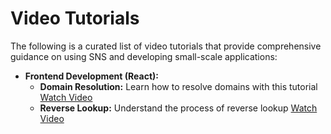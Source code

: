 # Video Tutorials

The following is a curated list of video tutorials that provide comprehensive guidance on using SNS and developing small-scale applications:

- **Frontend Development (React):**
  - **Domain Resolution:** Learn how to resolve domains with this tutorial [Watch Video](https://www.youtube.com/watch?v=1URvs0Pdcb4)
  - **Reverse Lookup:** Understand the process of reverse lookup [Watch Video](https://www.youtube.com/watch?v=MWz-Vt1SoFE)
